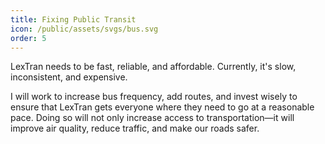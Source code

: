 ```yaml
---
title: Fixing Public Transit
icon: /public/assets/svgs/bus.svg
order: 5
---
```


LexTran needs to be fast, reliable, and affordable. Currently, it's slow, inconsistent, and expensive.

I will work to increase bus frequency, add routes, and invest wisely to ensure that LexTran gets everyone where they need to go at a reasonable pace. Doing so will not only increase access to transportation—it will improve air quality, reduce traffic, and make our roads safer.
